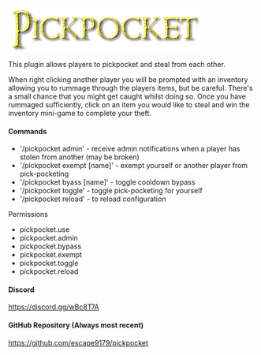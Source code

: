![Pickpocket logo](resources/pickpocket-logo.png)

This plugin allows players to pickpocket and steal from each other.

When right clicking another player you will be prompted with an inventory allowing you to rummage through the players items, but be careful. There's a small chance that you might get caught whilst doing so.
Once you have rummaged sufficiently, click on an item you would like to steal and win the inventory mini-game to complete your theft.

#### Commands
* '/pickpocket admin' - receive admin notifications when a player has stolen from another (may be broken)
* '/pickpocket exempt [name]' - exempt yourself or another player from pick-pocketing
* '/pickpocket byass [name]' - toggle cooldown bypass
* '/pickpocket toggle' - toggle pick-pocketing for yourself
* '/pickpocket reload' - to reload configuration

Permissions
* pickpocket.use
* pickpocket.admin
* pickpocket.bypass
* pickpocket.exempt
* pickpocket.toggle
* pickpocket.reload

#### Discord
https://discord.gg/wBc8T7A

#### GitHub Repository (Always most recent)
https://github.com/escape9179/pickpocket
